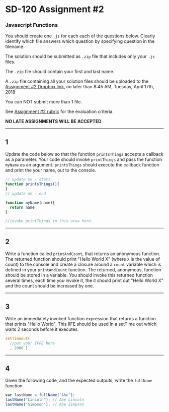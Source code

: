 # SD-120 Assignment #2

### Javascript Functions

You should create one `.js` for each each of the questions below. Clearly identify which file answers which question by specifying question in the filename.

The solution should be submitted as `.zip` file that includes only your `.js` files. 

The `.zip` file should contain your first and last name.

A `.zip` file containing all your solution files should be uploaded to the [Assignment #2 Dropbox link](https://www.dropbox.com/request/xm0ZCaVGBcR7rbPQtG0k), no later than 8:45 AM, Tuesday, April 17th, 2018

You can NOT submit more than 1 file. 

See [Assignment #2 rubric](https://github.com/jniziol/ObjectOrientedJavascript/blob/master/SD120%20Assignment%20%232%20-%20Rubric.pdf) for the evaluation criteria.

**NO LATE ASSIGNMENTS WILL BE ACCEPTED**

---

## 1

Update the code below so that the function `printsThings` accepts a callback as a parameter. Your code should invoke `printThings` and pass the function `myName` as an argument. `printsThings` should execute the callback function and print the your name, out to the console. 

```javascript
// update me - start
function printsThings(){
}
// update me - end

function myName(name){
  return name
}

//invoke printThings in this area here.
```

---

## 2

Write a function called `printAndCount`, that returns an anonymous function. The returned function should print "Hello World X" (where `X` is the value of count) to the console and create a closure around a `count` variable which is defined in your `printAndCount` function. The returned, anonymous, function should be stored in a variable. You should invoke this returned function several times, each time you invoke it, the it should print out "Hello World X" and the count should be increased by one.

---

## 3

Write an immediately invoked function expression that returns a function that prints "Hello World". This IIFE should be used in a setTime out which waits 2 seconds before it executes.

```javascript
setTimeout(
  //put your IFFE here
  , 2000 )
```

---

## 4 

Given the following code, and the expected outputs, write the `fullName` function. 

```javascript
var lastName = fullName("Abe");
lastName("Lincoln"); // Abe Lincoln
lastName("Simpson"); // Abe Simpson
```
